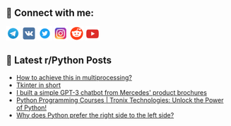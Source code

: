 ## 🔎 Connect with me:
[<img src="https://github.com/bullbesh/bullbesh/blob/main/images/Telegram.png" width="32" height="32" />](https://t.me/bullbesh)
[<img src="https://github.com/bullbesh/bullbesh/blob/main/images/VK.png" width="32" height="32" />](https://vk.com/bullbesh)
[<img src="https://github.com/bullbesh/bullbesh/blob/main/images/Twitter.png" width="32" height="32" />](https://twitter.com/bullbesh1)
[<img src="https://github.com/bullbesh/bullbesh/blob/main/images/Instagram.png" width="32" height="32" />](https://www.instagram.com/bullbesh)
[<img src="https://github.com/bullbesh/bullbesh/blob/main/images/Reddit.png" width="32" height="32" />](https://www.reddit.com/user/bullbesh)
[<img src="https://github.com/bullbesh/bullbesh/blob/main/images/YouTube.png" width="32" height="32" />](https://www.youtube.com/channel/UCtfjRs6uzgq5mfm8S06WTcg)

## 📕 Latest r/Python Posts
<!-- BLOG-POST-LIST:START -->
- [How to achieve this in multiprocessing?](https://www.reddit.com/r/Python/comments/15kfr4d/how_to_achieve_this_in_multiprocessing/)
- [Tkinter in short](https://www.reddit.com/r/Python/comments/15kend8/tkinter_in_short/)
- [I built a simple GPT-3 chatbot from Mercedes&#39; product brochures](https://www.reddit.com/r/Python/comments/15keeyj/i_built_a_simple_gpt3_chatbot_from_mercedes/)
- [Python Programming Courses | Tronix Technologies: Unlock the Power of Python!](https://www.reddit.com/r/Python/comments/15k9ueo/python_programming_courses_tronix_technologies/)
- [Why does Python prefer the right side to the left side?](https://www.reddit.com/r/Python/comments/15k79mg/why_does_python_prefer_the_right_side_to_the_left/)
<!-- BLOG-POST-LIST:END -->
